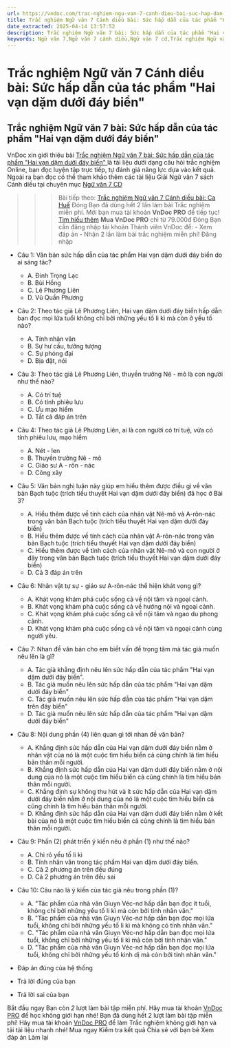 ```yaml
---
url: https://vndoc.com/trac-nghiem-ngu-van-7-canh-dieu-bai-suc-hap-dan-cua-tac-pham-hai-van-dam-duoi-day-bien-329628
title: Trắc nghiệm Ngữ văn 7 Cánh diều bài: Sức hấp dẫn của tác phẩm "Hai vạn dặm dưới đáy biển" - VnDoc.com
date_extracted: 2025-04-14 13:57:52
description: Trắc nghiệm Ngữ văn 7 bài: Sức hấp dẫn của tác phẩm "Hai vạn dặm dưới đáy biển" sách Cánh diều bao gồm các câu hỏi trắc nghiệm môn Ngữ văn 7 có đáp án, mời các em vào luyện tập.
keywords: Ngữ văn 7,Ngữ văn 7 cánh diều,Ngữ văn 7 cd,Trắc nghiệm Ngữ văn 7,bài Sức hấp dẫn của tác phẩm "Hai vạn dặm dưới đáy biển",Ngữ văn lớp 7,trắc nghiệm Ngữ văn 7 bài Sức hấp dẫn của tác phẩm "Hai vạn dặm dưới đáy biển",Văn 7 cánh diều,ôn tập ngữ văn 7 cánh diều,trắc nghiệm Ngữ văn 7 cánh diều
---
```


# Trắc nghiệm Ngữ văn 7 Cánh diều bài: Sức hấp dẫn của tác phẩm "Hai vạn dặm dưới đáy biển"
## **Trắc nghiệm Ngữ văn 7 bài: Sức hấp dẫn của tác phẩm "Hai vạn dặm dưới đáy biển"**
VnDoc xin giới thiệu bài [Trắc nghiệm Ngữ văn 7 bài: Sức hấp dẫn của tác phẩm "Hai vạn dặm dưới đáy biển" ](<https://vndoc.com/trac-nghiem-ngu-van-7-canh-dieu-bai-suc-hap-dan-cua-tac-pham-hai-van-dam-duoi-day-bien-329628>)là tài liệu dưới dạng câu hỏi trắc nghiệm Online, bạn đọc luyện tập trực tiếp, tự đánh giá năng lực dựa vào kết quả. Ngoài ra bạn đọc có thể tham khảo thêm các tài liệu Giải Ngữ văn 7  sách Cánh diều tại chuyên mục [Ngữ văn 7 CD](<https://vndoc.com/ngu-van-7-tap-1-cd>)
>>> Bài tiếp theo: [Trắc nghiệm Ngữ văn 7 Cánh diều bài: Ca Huế](<https://vndoc.com/trac-nghiem-ngu-van-7-canh-dieu-bai-ca-hue-329630>)
Đóng
Bạn đã dùng hết 2 lần làm bài Trắc nghiệm miễn phí. Mời bạn mua tài khoản **VnDoc PRO** để tiếp tục\! [Tìm hiểu thêm](</pro>)
**Mua VnDoc PRO** chỉ từ 79.000đ
Đóng
Bạn cần đăng nhập tài khoản Thành viên VnDoc để:
\- Xem đáp án
\- Nhận 2 lần làm bài trắc nghiệm miễn phí\!
Đăng nhập 
  * Câu 1: Văn bản sức hấp dẫn của tác phẩm Hai vạn dặm dưới đáy biển do ai sáng tác?
    * A. Đinh Trọng Lạc
    * B. Bùi Hồng
    * C. Lê Phương Liên
    * D. Vũ Quần Phương
  * Câu 2: Theo tác giả Lê Phương Liên, Hai vạn dặm dưới đáy biển hấp dẫn ban đọc mọi lứa tuổi không chỉ bởi những yếu tố li kì mà còn ở yếu tố nào?
    * A. Tính nhân văn
    * B. Sự hư cấu, tưởng tượng
    * C. Sự phóng đại
    * D. Bịa đặt, nói
  * Câu 3: Theo tác giả Lê Phương Liên, thuyền trưởng Nê - mô là con người như thế nào?
    * A. Có trí tuệ
    * B. Có tính phiêu lưu
    * C. Ưu mạo hiểm
    * D. Tất cả đáp án trên
  * Câu 4: Theo tác giả Lê Phương Liên, ai là con người có trí tuệ, vừa có tính phiêu lưu, mạo hiểm
    * A. Nét - len
    * B. Thuyền trưởng Nê - mô
    * C. Giáo sư A - rôn - nác
    * D. Công xây
  * Câu 5: Văn bản nghị luận này giúp em hiểu thêm được điều gì về văn bản Bạch tuộc \(trích tiểu thuyết Hai vạn dặm dưới đáy biển\) đã học ở Bài 3?
    * A. Hiểu thêm được về tính cách của nhân vật Nê-mô và A-rôn-nác trong văn bản Bạch tuộc \(trích tiểu thuyết Hai vạn dặm dưới đáy biển\)
    * B. Hiểu thêm được về tính cách của nhân vật A-rôn-nác trong văn bản Bạch tuộc \(trích tiểu thuyết Hai vạn dặm dưới đáy biển\)
    * C. Hiểu thêm được về tính cách của nhân vật Nê-mô và con người ở đây trong văn bản Bạch tuộc \(trích tiểu thuyết Hai vạn dặm dưới đáy biển\)
    * D. Cả 3 đáp án trên
  * Câu 6: Nhân vật tự sự - giáo sư A-rôn-nác thể hiện khát vọng gì?
    * A. Khát vọng khám phá cuộc sống cả về nội tâm và ngoại cảnh.
    * B. Khát vọng khám phá cuộc sống cả về hướng nội và ngoại cảnh.
    * C. Khát vọng khám phá cuộc sống cả về nội tâm và ngao du phong cảnh.
    * D. Khát vọng khám phá cuộc sống cả về nội tâm và ngoại cảnh cùng người yêu.
  * Câu 7: Nhan đề văn bản cho em biết vấn đề trọng tâm mà tác giả muốn nêu lên là gì?
    * A. Tác giả khẳng định nêu lên sức hấp dẫn của tác phẩm "Hai vạn dặm dưới đáy biển".
    * B. Tác giả muốn nêu lên sức hấp dẫn của tác phẩm "Hai vạn dặm dưới đáy biển"
    * C. Tác giả muốn nêu lên sức hấp dẫn của tác phẩm "Hai vạn dặm trên đáy biển"
    * D. Tác giả muốn nêu lên sức hấp dẫn của tác phẩm "Hai vạn dặm dưới đáy biển"
  * Câu 8: Nội dung phần \(4\) liên quan gì tới nhan đề văn bản?
    * A. Khẳng định sức hấp dẫn của Hai vạn dặm dưới đáy biển nằm ở nhân vật của nó là một cuộc tìm hiểu biển cả cũng chính là tìm hiểu bản thân mỗi người.
    * B. Khẳng định sức hấp dẫn của Hai vạn dặm dưới đáy biển nằm ở nội dung của nó là một cuộc tìm hiểu biển cả cũng chính là tìm hiểu bản thân mỗi người.
    * C. Khẳng định sự không thu hút và ít sức hấp dẫn của Hai vạn dặm dưới đáy biển nằm ở nội dung của nó là một cuộc tìm hiểu biển cả cũng chính là tìm hiểu bản thân mỗi người.
    * D. Khẳng định sức hấp dẫn của Hai vạn dặm dưới đáy biển nằm ở kết bài của nó là một cuộc tìm hiểu biển cả cũng chính là tìm hiểu bản thân mỗi người.
  * Câu 9: Phần \(2\) phát triển ý kiến nêu ở phần \(1\) như thế nào?
    * A. Chỉ rõ yếu tố li kì
    * B. Tính nhân văn trong tác phẩm Hai vạn dặm dưới đáy biển.
    * C. Cả 2 phương án trên đều đúng
    * D. Cả 2 phương án trên đều sai
  * Câu 10: Câu nào là ý kiến của tác giả nêu trong phần \(1\)?
    * A. "Tác phẩm của nhà văn Giuyn Véc-nơ hấp dẫn bạn đọc ít tuổi, không chỉ bởi những yếu tố li kì mà còn bởi tính nhân văn."
    * B. "Tác phẩm của nhà văn Giuyn Véc-nơ hấp dẫn bạn đọc mọi lứa tuổi, không chỉ bởi những yếu tố li kì mà không có tính nhân văn."
    * C. "Tác phẩm của nhà văn Giuyn Véc-nơ hấp dẫn bạn đọc mọi lứa tuổi, không chỉ bởi những yếu tố li kì mà còn bởi tính nhân văn."
    * D. "Tác phẩm của nhà văn Giuyn Véc-nơ hấp dẫn bạn đọc mọi lứa tuổi, không chỉ bởi những yếu tố kinh dị mà còn bởi tính nhân văn."

  * Đáp án đúng của hệ thống
  * Trả lời đúng của bạn
  * Trả lời sai của bạn

Bắt đầu ngay
Bạn còn _2_ lượt làm bài tập miễn phí. Hãy mua tài khoản [VnDoc PRO](</pro>) để học không giới hạn nhé\!  Bạn đã dùng hết 2 lượt làm bài tập miễn phí\! Hãy mua tài khoản [VnDoc PRO](</pro>) để làm Trắc nghiệm không giới hạn và tải tài liệu nhanh nhé\!  Mua ngay
Kiểm tra kết quả Chia sẻ với bạn bè Xem đáp án Làm lại
